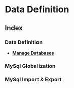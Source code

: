# Data Definition

## Index

### Data Definition
* **[Manage Databases](./manage-databases.md)** <br>

### MySql Globalization

### MySql Import & Export
